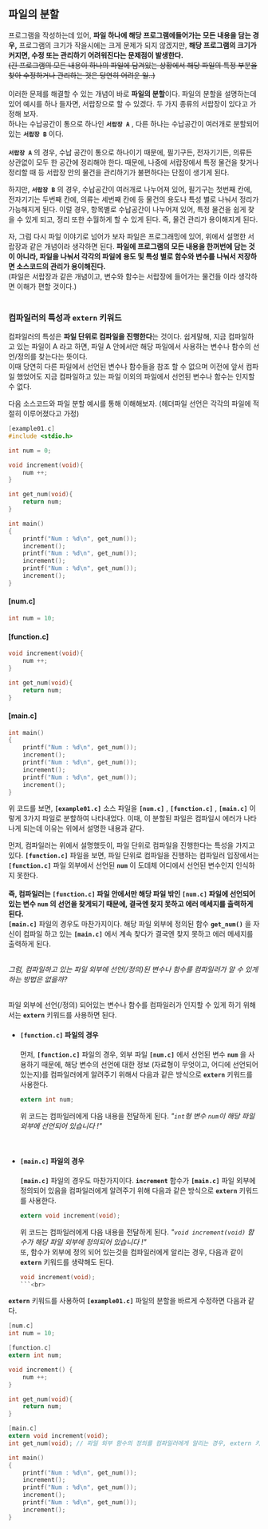 ## 파일의 분할
프로그램을 작성하는데 있어, **파일 하나에 해당 프로그램에들어가는 모든 내용을 담는 경우,** 프로그램의 크기가 작을시에는 크게 
문제가 되지 않겠지만, **해당 프로그램의 크기가 커지면, 수정 또는 관리하기 어려워진다는 문제점이 발생한다.**<br>
~~(긴 프로그램의 모든 내용이 하나의 파일에 담겨있는 상황에서 해당 파일의 특정 부분을 찾아 수정하거나 관리하는 것은 당연히 어려운 일..)~~
<br><br>
이러한 문제를 해결할 수 있는 개념이 바로 **파일의 분할**이다. 파일의 분할을 설명하는데 있어 예시를 하나 들자면, 서랍장으로 할 수 있겠다. 
두 가지 종류의 서랍장이 있다고 가정해 보자.<br> 
하나는 수납공간이 통으로 하나인 **`서랍장 A`** , 다른 하나는 수납공간이 여러개로 분할되어 있는 **`서랍장 B`** 이다.
<br><br>
**`서랍장 A`** 의 경우, 수납 공간이 통으로 하나이기 때문에, 필기구든, 전자기기든, 의류든 상관없이 모두 한 공간에 정리해야 한다. 때문에, 
나중에 서랍장에서 특정 물건을 찾거나 정리할 때 등 서랍장 안의 물건을 관리하기가 불편하다는 단점이 생기게 된다. 

하지만, **`서랍장 B`** 의 경우, 수납공간이 여러개로 나누어져 있어, 필기구는 첫번째 칸에, 전자기기는 두번째 칸에, 의류는 세번째 칸에 등 물건의 용도나 특성 별로
나눠서 정리가 가능해지게 된다. 이럴 경우, 항목별로 수납공간이 나누어져 있어, 특정 물건을 쉽게 찾을 수 있게 되고, 정리 또한 수월하게 할 수 있게 된다.
즉, 물건 관리가 용이해지게 된다. 

자, 그럼 다시 파일 이야기로 넘어가 보자 파일은 프로그래밍에 있어, 위에서 설명한 서랍장과 같은 개념이라 생각하면 된다. **파일에 프로그램의 모든 내용을 한꺼번에 담는 것이 아니라, 파일을 나눠서 각각의 파일에 용도 및 특성 별로 함수와 변수를 나눠서 저장하면 소스코드의 관리가 용이해진다.**  
(파일은 서랍장과 같은 개념이고, 변수와 함수는 서랍장에 들어가는 물건들 이라 생각하면 이해가 편할 것이다.)
<br><br>
### 컴파일러의 특성과 `extern` 키워드

컴파일러의 특성은 **파일 단위로 컴파일을 진행한다**는 것이다. 쉽게말해, 지금 컴파일하고 있는 파일이 A 라고 하면, 파일 A 안에서만 해당 파일에서 사용하는 변수나 함수의 선언/정의를 찾는다는 뜻이다. <br>이때 당연히 다른 파일에서 선언된 변수나 함수들을 참조 할 수 없으며 이전에 앞서 컴파일 했었어도 지금 컴파일하고 있는 파일 이외의 파일에서 선언된 변수나 함수는 인지할 수 없다.

다음 소스코드와 파일 분할 예시를 통해 이해해보자. (헤더파일 선언은 각각의 파일에 적절히 이루어졌다고 가정) 
```c
[example01.c]
#include <stdio.h>

int num = 0;

void increment(void){
	num ++;
}

int get_num(void){
	return num;
}

int main()
{
	printf("Num : %d\n", get_num());
	increment();
	printf("Num : %d\n", get_num());
	increment();
	printf("Num : %d\n", get_num());
	increment();
}
```

#### [num.c]
```c
int num = 10;
```

#### [function.c]
```c
void increment(void){
	num ++;
}

int get_num(void){
	return num;
}
```

#### [main.c]
```c
int main()
{
	printf("Num : %d\n", get_num());
	increment();
	printf("Num : %d\n", get_num());
	increment();
	printf("Num : %d\n", get_num());
	increment();
}
```
위 코드를 보면, **`[example01.c]`** 소스 파일을 **`[num.c]`** , **`[function.c]`** , **`[main.c]`** 이렇게 3가지 파일로 분할하여 나타내었다. 이때, 이 분할된 파일은 컴파일시 에러가 나타나게 되는데 이유는 위에서 설명한 내용과 같다. 

먼저, 컴파일러는 위에서 설명했듯이, 파일 단위로 컴파일을 진행한다는 특성을 가지고 있다. **`[function.c]`** 파일을 보면, 파일 단위로 컴파일을 진행하는 컴파일러 입장에서는 **`[function.c]`** 파일 외부에서 선언된 **`num`** 이 도데체 어디에서 선언된 변수인지 인식하지 못한다. <br><br>
**즉, 컴파일러는 **`[function.c]`** 파일 안에서만 해당 파일 밖인 **`[num.c]`** 파일에 선언되어 있는 변수 **`num`** 의 선언을 찾게되기 때문에, 결국엔 찾지 못하고 에러 메세지를 출력하게 된다.**<br>
**`[main.c]`** 파일의 경우도 마찬가지이다. 해당 파일 외부에 정의된 함수 **`get_num()`** 을 자신이 컴파일 하고 있는 **`[main.c]`** 에서 계속 찾다가 결국엔 찾지 못하고 에러 메세지를 출력하게 된다.<br><br>

*그럼, 컴파일하고 있는 파일 외부에 선언(/정의)된 변수나 함수를 컴파일러가 알 수 있게 하는 방법은 없을까?*
<br><br>

파일 외부에 선언(/정의) 되어있는 변수나 함수를 컴파일러가 인지할 수 있게 하기 위해서는 **`extern`** 키워드를 사용하면 된다.<br>
- #### `[function.c]` 파일의 경우
	먼저, **`[function.c]`** 파일의 경우, 외부 파일 **`[num.c]`** 에서 선언된 변수 **`num`** 을 사용하기 때문에, 해당 변수의 선언에 대한 정보 (자료형이 무엇이고, 어디에 선언되어 있는지)를 컴파일러에게 알려주기 위해서 다음과 같은 방식으로 **`extern`** 키워드를 사용한다. 
	```c
	extern int num;
	```
	위 코드는 컴파일러에게 다음 내용을 전달하게 된다. *"`int`형 변수 `num`이 해당 파일 외부에 선언되어 있습니다 !"* 
<br>

- #### `[main.c]` 파일의 경우
	**`[main.c]`** 파일의 경우도 마찬가지이다. **`increment`** 함수가 **`[main.c]`** 파일 외부에 정의되어 있음을 컴파일러에게 알려주기 위해 다음과 같은 방식으로 **`extern`** 키워드를 사용한다. 
	```c
	extern void increment(void);
	```
	위 코드는 컴파일러에게 다음 내용을 전달하게 된다. *"`void increment(void)` 함수가 해당 파일 외부에 정의되어 있습니다 !"*<br>
	또, 함수가 외부에 정의 되어 있는것을 컴파일러에게 알리는 경우, 다음과 같이 **`extern`** 키워드를 생략해도 된다. 
	```c
	void increment(void);
	```<br>
	
**`extern`** 키워드를 사용하여 **`[example01.c]`** 파일의 분할을 바르게 수정하면 다음과 같다. 
```c
[num.c]
int num = 10;
```

```c
[function.c]
extern int num;

void increment() {
	num ++;
}

int get_num(void){
	return num;
}
```

```c
[main.c]
extern void increment(void); 
int get_num(void); // 파일 외부 함수의 정의를 컴파일러에게 알리는 경우, extern 키워드 생략가능

int main()
{
	printf("Num : %d\n", get_num());
	increment();
	printf("Num : %d\n", get_num());
	increment();
	printf("Num : %d\n", get_num());
	increment();
}
```
<br><br>
---

